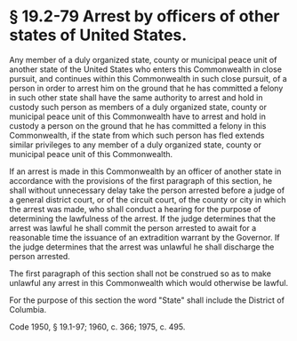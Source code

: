 # § 19.2-79 Arrest by officers of other states of United States.

<p>Any member of a duly organized state, county or municipal peace unit of another state of the United States who enters this Commonwealth in close pursuit, and continues within this Commonwealth in such close pursuit, of a person in order to arrest him on the ground that he has committed a felony in such other state shall have the same authority to arrest and hold in custody such person as members of a duly organized state, county or municipal peace unit of this Commonwealth have to arrest and hold in custody a person on the ground that he has committed a felony in this Commonwealth, if the state from which such person has fled extends similar privileges to any member of a duly organized state, county or municipal peace unit of this Commonwealth.</p><p>If an arrest is made in this Commonwealth by an officer of another state in accordance with the provisions of the first paragraph of this section, he shall without unnecessary delay take the person arrested before a judge of a general district court, or of the circuit court, of the county or city in which the arrest was made, who shall conduct a hearing for the purpose of determining the lawfulness of the arrest. If the judge determines that the arrest was lawful he shall commit the person arrested to await for a reasonable time the issuance of an extradition warrant by the Governor. If the judge determines that the arrest was unlawful he shall discharge the person arrested.</p><p>The first paragraph of this section shall not be construed so as to make unlawful any arrest in this Commonwealth which would otherwise be lawful.</p><p>For the purpose of this section the word "State" shall include the District of Columbia.</p><p>Code 1950, § 19.1-97; 1960, c. 366; 1975, c. 495.</p>